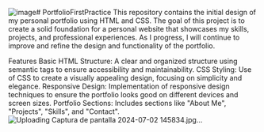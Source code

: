 ![image](https://github.com/yepes99/PortfolioFirstPractice/assets/123259147/ba9cab1e-f589-4ae7-89f2-99b8ad77398f)# PortfolioFirstPractice
This repository contains the initial design of my personal portfolio using HTML and CSS. The goal of this project is to create a solid foundation for a personal website that showcases my skills, projects, and professional experiences. As I progress, I will continue to improve and refine the design and functionality of the portfolio.

Features
Basic HTML Structure: A clear and organized structure using semantic tags to ensure accessibility and maintainability.
CSS Styling: Use of CSS to create a visually appealing design, focusing on simplicity and elegance.
Responsive Design: Implementation of responsive design techniques to ensure the portfolio looks good on different devices and screen sizes.
Portfolio Sections: Includes sections like "About Me", "Projects", "Skills", and "Contact".
![Uploading Captura de pantalla 2024-07-02 145834.jpg…]()
